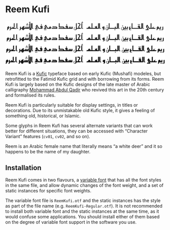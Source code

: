 Reem Kufi
=========

![Sample](Sample.svg)

Reem Kufi is a [Kufic][1] typeface based on early Kufic (Mushafi) modeles, but
retrofitted to the Fatimid Kufic grid and with borrowing from its forms. Reem
Kufi is largely based on the Kufic designs of the late master of Arabic
calligraphy [Mohammad Abdul Qadir][2] who revived this art in the 20th century
and formalised its rules.

Reem Kufi is particularly suitable for display settings, in titles or
decorations. Due to its unmistakable old Kufic style, it gives a feeling of
something old, historical, or Islamic.

Some glyphs in Reem Kufi has several alternate variants that can work better
for different situations, they can be accessed with “Character Variant”
features (`cv01`, `cv02`, and so on).

Reem is an Arabic female name that literally means “a white deer” and it so
happens to be the name of my daughter.

Installation
------------

Reem Kufi comes in two flavours, a [variable font][3] that has all the font
styles in the same file, and allow dynamic changes of the font weight, and a
set of static instances for specific font weights.

The variable font file is `ReemKufi.otf` and the static instances has the style
as part of the file name (e.g. `ReemKufi-Regular.otf`). It is not recommended
to install both variable font and the static instances at the same time, as it
would confuse some applications. You should install either of them based on the
degree of variable font support in the software you use.

[1]: https://en.wikipedia.org/wiki/Kufic
[2]: https://ar.wikipedia.org/wiki/محمد_عبد_القادر_عبد_الله_(خطاط)
[3]: https://web.dev/variable-fonts
